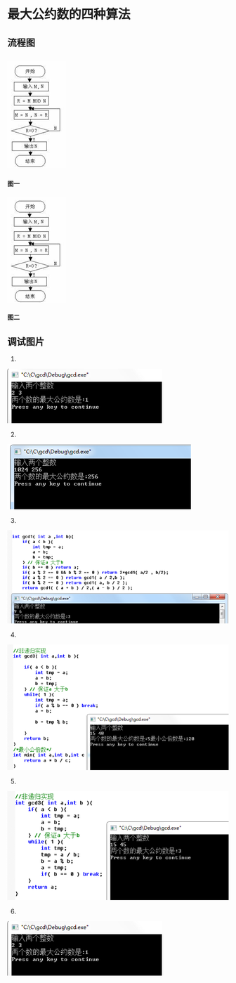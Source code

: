 <h1>最大公约数的四种算法</h1>



<h2>流程图<h2>


![1](https://raw.githubusercontent.com/JacketPL/divide/master/g1.jpg)


<h4>图一<h4/>



![2](https://raw.githubusercontent.com/JacketPL/divide/master/g1.jpg)


<h4>图二</h4>



<h2>调试图片</h2>


1.
![1](https://raw.githubusercontent.com/JacketPL/divide/master/img/gcd.PNG)

2.
![1](https://raw.githubusercontent.com/JacketPL/divide/master/img/gcd1.PNG)

3.
![1](https://raw.githubusercontent.com/JacketPL/divide/master/img/gcd2.PNG)

4.
![1](https://raw.githubusercontent.com/JacketPL/divide/master/img/gcd3.PNG)

5.
![1](https://raw.githubusercontent.com/JacketPL/divide/master/img/gcd4.PNG)

6.
![1](https://raw.githubusercontent.com/JacketPL/divide/master/img/gcd.PNG)
